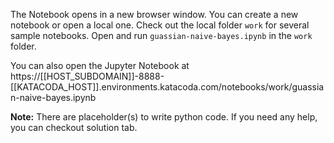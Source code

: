The Notebook opens in a new browser window. You can create a new notebook or open a local one. Check out the local folder `work` for several sample notebooks. Open and run `guassian-naive-bayes.ipynb` in the `work` folder.

You can also open the Jupyter Notebook at https://[[HOST_SUBDOMAIN]]-8888-[[KATACODA_HOST]].environments.katacoda.com/notebooks/work/guassian-naive-bayes.ipynb

**Note:**
There are placeholder(s) to write python code. If you need any help, you can checkout solution tab.
